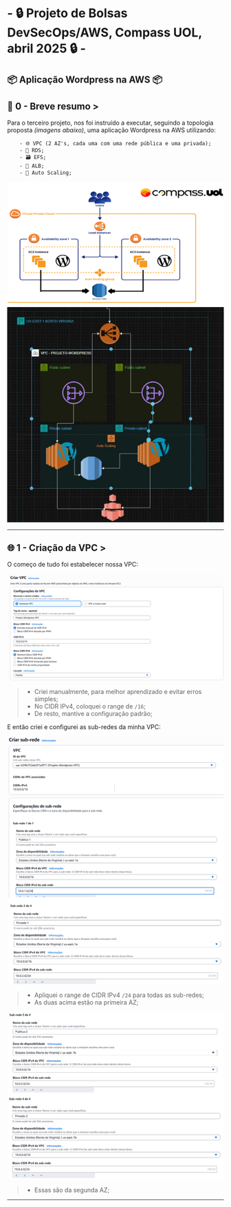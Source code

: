 # - 🔒 Projeto de Bolsas DevSecOps/AWS,  Compass UOL, abril 2025 🔒 -

## 📦 Aplicação Wordpress na AWS 📦

## 📜 0 - Breve resumo >
Para o terceiro projeto, nos foi instruído a executar, seguindo a topologia proposta _(imagens abaixo)_, uma aplicação Wordpress na AWS utilizando:  

        - 🌐 VPC (2 AZ's, cada uma com uma rede pública e uma privada);  
        - 📨 RDS;  
        - 🗃️ EFS;  
        - 👥 ALB;  
        - 🤖 Auto Scaling;  
        
![Print zero](/Prints/0.0.png)
![Print zero dois](/Prints/0.1.png)

---
## 🌐 1 - Criação da VPC >
O começo de tudo foi estabelecer nossa VPC:  

![Primeiro print](/Prints/1.1.png)  
>- Criei manualmente, para melhor aprendizado e evitar erros simples;  
>- No CIDR IPv4, coloquei o range de `/16`;
>- De resto, mantive a configuração padrão;  

E então criei e configurei as sub-redes da minha VPC:  

![Segundo print](/Prints/1.2.png)  
![Terceiro print](/Prints/1.3.png) 

>- Apliquei o range de CIDR IPv4 `/24` para todas as sub-redes;  
>- As duas acima estão na primeira AZ;  

![Quarto print](/Prints/1.4.png)  
![Quinto print](/Prints/1.5.png)  

>- Essas são da segunda AZ;  





---
